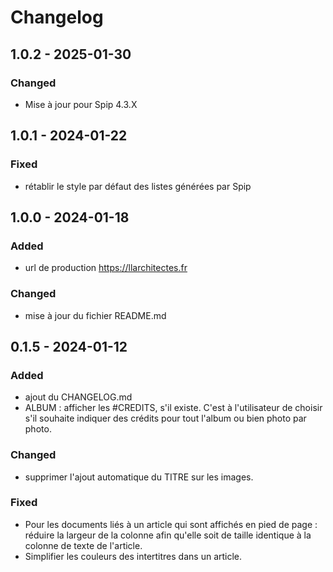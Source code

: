 # Changelog

## 1.0.2 - 2025-01-30

### Changed

- Mise à jour pour Spip 4.3.X

## 1.0.1 - 2024-01-22

### Fixed

- rétablir le style par défaut des listes générées par Spip

## 1.0.0 - 2024-01-18

### Added

- url de production https://llarchitectes.fr

### Changed

- mise à jour du fichier README.md

## 0.1.5 - 2024-01-12

### Added

- ajout du CHANGELOG.md
- ALBUM : afficher les #CREDITS, s'il existe. C'est à l'utilisateur de choisir s'il souhaite indiquer des crédits pour tout l'album ou bien photo par photo.

### Changed

- supprimer l'ajout automatique du TITRE sur les images.

### Fixed

- Pour les documents liés à un article qui sont affichés en pied de page : réduire la largeur de la colonne afin qu'elle soit de taille identique à la colonne de texte de l'article.
- Simplifier les couleurs des intertitres dans un article.
